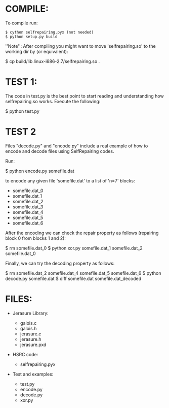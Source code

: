 COMPILE:
===================================================
To compile run:

    $ cython selfrepairing.pyx (not needed)
    $ python setup.py build

''Note'': After compiling you might want to move
'selfrepairing.so'  to the working dir by (or equivalent):

$ cp build/lib.linux-i686-2.7/selfrepairing.so .

TEST 1:
===================================================
The code in test.py is the best point to start reading and
understanding how selfrepairing.so works. Execute the following:

$ python test.py

TEST 2
===================================================
Files "decode.py" and "encode.py" include a real example of how
to encode and decode files using SelfRepairing codes.

Run:

$ python encode.py somefile.dat

to encode any given file 'somefile.dat' to a list of 'n=7' blocks:
  - somefile.dat_0
  - somefile.dat_1
  - somefile.dat_2
  - somefile.dat_3
  - somefile.dat_4
  - somefile.dat_5
  - somefile.dat_6

After the encoding we can check the repair property as follows
(repairing block 0 from blocks 1 and 2):

$ rm somefile.dat_0
$ python xor.py somefile.dat_1 somefile.dat_2 somefile.dat_0

Finally, we can try the decoding property as follows:

$ rm somefile.dat_2 somefile.dat_4 somefile.dat_5 somefile.dat_6
$ python decode.py somefile.dat
$ diff somefile.dat somefile.dat_decoded

FILES:
===================================================
* Jerasure Library:
    - galois.c
    - galois.h
    - jerasure.c
    - jerasure.h
    - jerasure.pxd

* HSRC code:
    - selfrepairing.pyx

* Test and examples:
    - test.py
    - encode.py
    - decode.py
    - xor.py
